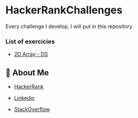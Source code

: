 # HackerRankChallenges
Every challenge I develop, I will put in this repository

### List of exercicies
* [2D Array - DS](https://www.hackerrank.com/challenges/2d-array/problem)

## 👤 About Me 
* [HackerRank](https://www.hackerrank.com/pedrobragadev)

* [Linkedin](https://www.linkedin.com/in/pedrobragadev/)

* [StackOverflow](https://stackoverflow.com/story/pedrobragadev)
